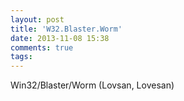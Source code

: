 ```yaml
---
layout: post
title: 'W32.Blaster.Worm'
date: 2013-11-08 15:38
comments: true
tags: 
---
```

Win32/Blaster/Worm (Lovsan, Lovesan)



